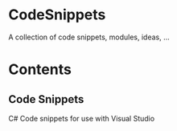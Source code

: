 # CodeSnippets
A collection of code snippets, modules, ideas, ...

# Contents
## Code Snippets
C# Code snippets for use with Visual Studio
